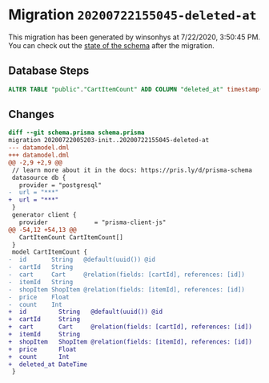 # Migration `20200722155045-deleted-at`

This migration has been generated by winsonhys at 7/22/2020, 3:50:45 PM.
You can check out the [state of the schema](./schema.prisma) after the migration.

## Database Steps

```sql
ALTER TABLE "public"."CartItemCount" ADD COLUMN "deleted_at" timestamp(3)  NOT NULL ;
```

## Changes

```diff
diff --git schema.prisma schema.prisma
migration 20200722005203-init..20200722155045-deleted-at
--- datamodel.dml
+++ datamodel.dml
@@ -2,9 +2,9 @@
 // learn more about it in the docs: https://pris.ly/d/prisma-schema
 datasource db {
   provider = "postgresql"
-  url = "***"
+  url = "***"
 }
 generator client {
   provider             = "prisma-client-js"
@@ -54,12 +54,13 @@
   CartItemCount CartItemCount[]
 }
 model CartItemCount {
-  id       String   @default(uuid()) @id
-  cartId   String
-  cart     Cart     @relation(fields: [cartId], references: [id])
-  itemId   String
-  shopItem ShopItem @relation(fields: [itemId], references: [id])
-  price    Float
-  count    Int
+  id         String   @default(uuid()) @id
+  cartId     String
+  cart       Cart     @relation(fields: [cartId], references: [id])
+  itemId     String
+  shopItem   ShopItem @relation(fields: [itemId], references: [id])
+  price      Float
+  count      Int
+  deleted_at DateTime
 }
```


